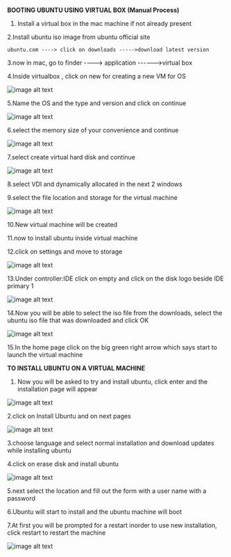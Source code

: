 **BOOTING UBUNTU USING VIRTUAL BOX (Manual Process)**

1. Install a virtual box in the mac machine if not already present

2.Install ubuntu iso image from ubuntu official site

	ubuntu.com ----> click on downloads ----->download latest version

3.now in mac, go to finder ----> application ------>virtual box

4.Inside virtualbox , click on new for creating a new VM for OS

![image alt text](image_0.png)

5.Name the OS and the type and version and click on continue

![image alt text](image_1.png)

 

6.select the memory size of your convenience and continue

![image alt text](image_2.png)

7.select create virtual hard disk and continue

![image alt text](image_3.png)

8.select VDI and dynamically allocated in the next 2 windows

9.select the file location and storage for the virtual machine

![image alt text](image_4.png)

10.New virtual machine will be created

11.now to install ubuntu inside virtual machine

12.click on settings and move to storage

![image alt text](image_5.png)

13.Under controller:IDE click on empty and click on the disk logo beside IDE primary 1

![image alt text](image_6.png)

14.Now you will be able to select the iso file from the downloads, select the ubuntu iso file that was downloaded and click OK

![image alt text](image_7.png)

15.In the home page click on the big green right arrow which says start to launch the virtual machine

**TO INSTALL UBUNTU ON A VIRTUAL MACHINE**

1. Now you will be asked to try and install ubuntu, click enter and the installation page will appear

![image alt text](image_8.png)

2.click on Install Ubuntu and on next pages

![image alt text](image_9.png)

3.choose language and select normal installation and download updates while installing ubuntu

4.click on erase disk and install ubuntu

![image alt text](image_10.png)

5.next select the location and fill out the form with a user name with a password

6.Ubuntu will start to install and the ubuntu machine will boot

7.At first you will be prompted for a restart inorder to use new installation, click restart to restart the machine

![image alt text](image_11.png)

